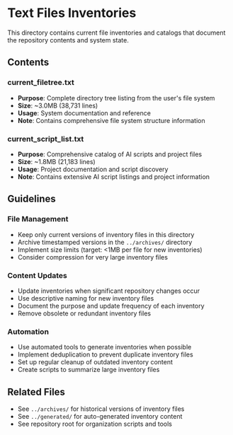 # Text Files Inventories

This directory contains current file inventories and catalogs that document the repository contents and system state.

## Contents

### current_filetree.txt
- **Purpose**: Complete directory tree listing from the user's file system
- **Size**: ~3.0MB (38,731 lines)
- **Usage**: System documentation and reference
- **Note**: Contains comprehensive file system structure information

### current_script_list.txt  
- **Purpose**: Comprehensive catalog of AI scripts and project files
- **Size**: ~1.8MB (21,183 lines)
- **Usage**: Project documentation and script discovery
- **Note**: Contains extensive AI script listings and project information

## Guidelines

### File Management
- Keep only current versions of inventory files in this directory
- Archive timestamped versions in the `../archives/` directory
- Implement size limits (target: <1MB per file for new inventories)
- Consider compression for very large inventory files

### Content Updates
- Update inventories when significant repository changes occur
- Use descriptive naming for new inventory files
- Document the purpose and update frequency of each inventory
- Remove obsolete or redundant inventory files

### Automation
- Use automated tools to generate inventories when possible
- Implement deduplication to prevent duplicate inventory files
- Set up regular cleanup of outdated inventory content
- Create scripts to summarize large inventory files

## Related Files
- See `../archives/` for historical versions of inventory files
- See `../generated/` for auto-generated inventory content
- See repository root for organization scripts and tools